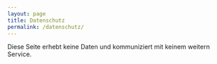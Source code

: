 ```yaml
---
layout: page
title: Datenschutz
permalink: /datenschutz/
---
```


Diese Seite erhebt keine Daten und kommuniziert mit keinem weitern Service.
